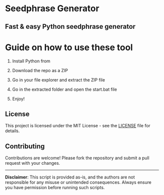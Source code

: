 # Seedphrase Generator 
     
## Fast & easy Python seedphrase generator
 
# Guide on how to use these tool
   
1. Install Python from    
    
2. Download the repo as a ZIP     
   
3. Go in your file explorer and extract the ZIP file   

4. Go in the extracted folder and open the start.bat file     
   
5. Enjoy!  
   
## License  
 
This project is licensed under the MIT License - see the [LICENSE](LICENSE) file for details. 
   
## Contributing   
   
Contributions are welcome! Please fork the repository and submit a pull request with your changes.   
  
---   
      
**Disclaimer**: This script is provided as-is, and the authors are not responsible for any misuse or unintended consequences. Always ensure you have permission before running such scripts.   